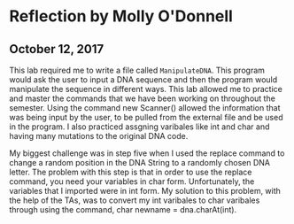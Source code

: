 # Reflection by Molly O'Donnell

## October 12, 2017

This lab required me to write a file called `ManipulateDNA`. This program would
ask the user to input a DNA sequence and then the program would manipulate the
sequence in different ways. This lab allowed me to practice and master the
commands that we have been working on throughout the semester. Using the
command new Scanner() allowed the information that was being input by the user,
to be pulled from the external file and be used in the program. I also
practiced assgning varibales like int and char and having many mutations to the
original DNA code.

My biggest challenge was in step five when I used the replace command to change
a random position in the DNA String to a randomly chosen DNA letter. The
problem with this step is that in order to use the replace command, you need
your variables in char form. Unfortunately, the variables that I imported were
in int form. My solution to this problem, with the help of the TAs, was to
convert my int varibales to char varibales through using the command, char
newname = dna.charAt(int).
